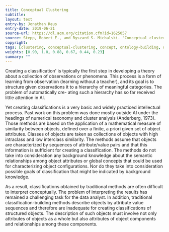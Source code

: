 ```yaml
---
title: Conceptual Clustering
subtitle:
layout: text
entry-by: Jonathan Reus
entry-date: 2019-06-21
source-url: https://dl.acm.org/citation.cfm?id=1625057
source: Stepp, Robert E., and Ryszard S. Michalski. "Conceptual clustering: Inventing goal-oriented classifications of structured objects." 1986.
copyright:
tags: [clustering, conceptual-clustering, concept, ontology-building, unsupervised, statistical-ontology]
weights: [0.90, 1.0, 0.88, 0.67, 0.44, 0.23]
summary: ""
---
```

Creating a classification' is typically the first step in developing a theory about a collection of observations or phenomena. This process is a form of learning from observation (learning without a teacher), and its goal is to structure given observations it to a hierarchy of meaningful categories. The problem of automatically cre- ating such a hierarchy has so far received little attention in AI.

Yet creating classifications is a very basic and widely practiced intellectual process.
Past work on this problem was done mostly outside AI under the headings of numerical taxonomy and cluster analysis (Anderberg, 1973). Those methods are based on the application of a mathematical measure of similarity between objects, defined over a finite, a priori given set of object attributes. Classes of objects are taken as collections of objects with high intraclass and low interclass similarity. The methods assume that objects are characterized by sequences of attribute/value pairs and that this information is sufficient for creating a classification. The methods do not take into consideration any background knowledge about the semantic relationships among object attributes or global concepts that could be used for characterizing object configurations. Nor do they take into consideration possible goals of classification that might be indicated by background knowledge.

As a result, classifications obtained by traditional methods are often difficult to interpret conceptually. The problem of interpreting the results has remained a challenging task for the data analyst. In addition, traditional classification-building methods describe objects by attribute value sequences and therefore are inadequate for creating classifications of structured objects. The description of such objects must involve not only attributes of objects as a whole but also attributes of object components and relationships among these components.
